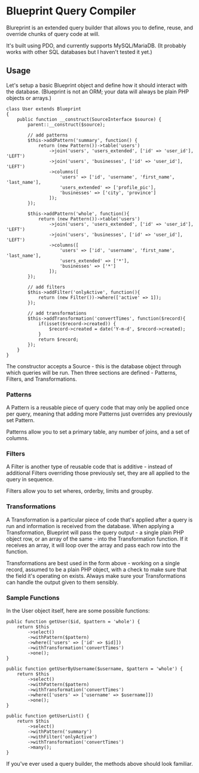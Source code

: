 # Blueprint Query Compiler

Blureprint is an extended query builder that allows you to define, reuse, and override chunks of query code at will.

It's built using PDO, and currently supports MySQL/MariaDB. (It probably works with other SQL databases but I haven't tested it yet.)

## Usage

Let's setup a basic Blueprint object and define how it should interact with the database. (Blueprint is not an ORM; your data will always be plain PHP objects or arrays.)
    
    class User extends Blueprint
    {
        public function __construct(SourceInterface $source) {
            parent::__construct($source);
     
            // add patterns
            $this->addPattern('summary', function() {
                return (new Pattern())->table('users')
                    ->join('users', 'users_extended', ['id' => 'user_id'], 'LEFT')
                    ->join('users', 'businesses', ['id' => 'user_id'], 'LEFT')
                    ->columns([
                        'users' => ['id', 'username', 'first_name', 'last_name'],
                        'users_extended' => ['profile_pic'],
                        'businesses' => ['city', 'province']
                    ]);
            });
     
            $this->addPattern('whole', function(){
                return (new Pattern())->table('users')
                    ->join('users', 'users_extended', ['id' => 'user_id'], 'LEFT')
                    ->join('users', 'businesses', ['id' => 'user_id'], 'LEFT')
                    ->columns([
                        'users' => ['id', 'username', 'first_name', 'last_name'],
                        'users_extended' => ['*'],
                        'businesses' => ['*']
                    ]);
            });
     
            // add filters
            $this->addFilter('onlyActive', function(){
                return (new Filter())->where(['active' => 1]);
            });
     
            // add transformations
            $this->addTransformation('convertTimes', function($record){
                if(isset($record->created)) {
                    $record->created = date('Y-m-d', $record->created);
                }
                return $record;
            });
        }
    }
    
The constructor accepts a Source - this is the database object through which queries will be run. Then three sections are defined - Patterns, Filters, and Transformations.

### Patterns

A Pattern is a reusable piece of query code that may only be applied once per query, meaning that adding more Patterns just overrides any previously set Pattern.

Patterns allow you to set a primary table, any number of joins, and a set of columns.

### Filters

A Filter is another type of reusable code that is additive - instead of additional Filters overriding those previously set, they are all applied to the query in sequence.

Filters allow you to set wheres, orderby, limits and groupby.

### Transformations

A Transformation is a particular piece of code that's applied after a query is run and information is received from the database. When applying a Transformation, Blueprint will pass the query output - a single plain PHP object row, or an array of the same - into the Transformation function. If it receives an array, it will loop over the array and pass each row into the function.

Transformations are best used in the form above - working on a single record, assumed to be a plain PHP object, with a check to make sure that the field it's operating on exists. Always make sure your Transformations can handle the output given to them sensibly.

### Sample Functions

In the User object itself, here are some possible functions:

    public function getUser($id, $pattern = 'whole') {
        return $this
            ->select()
            ->withPattern($pattern)
            ->where(['users' => ['id' => $id]])
            ->withTransformation('convertTimes')
            ->one();
    }

    public function getUserByUsername($username, $pattern = 'whole') {
        return $this
            ->select()
            ->withPattern($pattern)
            ->withTransformation('convertTimes')
            ->where(['users' => ['username' => $username]])
            ->one();
    }
    
    public function getUserList() {
        return $this
            ->select()
            ->withPattern('summary')
            ->withFilter('onlyActive')
            ->withTransformation('convertTimes')
            ->many();
    }
If you've ever used a query builder, the methods above should look familiar.